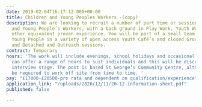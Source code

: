 ```yaml
---
date: 2019-02-04T16:17:12.000+00:00
title: Children and Young Peoples Workers -(copy)
description: We are looking to recruit a number of part time or sessional Children
  and Young People’s Workers, with a back ground in Play Work, Youth Work or with
  other equivalent proven experience. You will be part of a small team supporting
  Young People in a variety of open access Youth Café’s and closed Group Work Sessions
  and Detached and Outreach sessions.
contract: Temporary
hours: 'The work will include evenings, school holidays and occasional weekends. We
  can offer a range of hours to suit individuals and this will be discussed at the
  interview stage. The post is based St George’s Community Centre, although you will
  be required to work off site from time to time. '
pay: "£17000-£20500-pro rata and dependent on qualification/experience"
application_link: "/uploads/2020/12/11/20-12-information-sheet.pdf"
published: false

---
```

